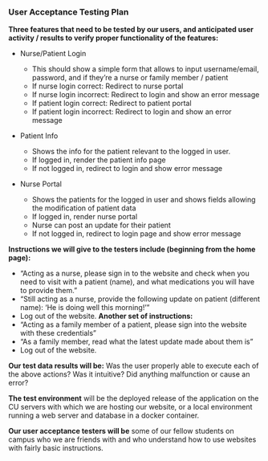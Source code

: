 ### User Acceptance Testing Plan

**Three features that need to be tested by our users, and anticipated user activity / results to verify proper functionality of the features:**

- Nurse/Patient Login
  - This should show a simple form that allows to input username/email, password, and if they’re a nurse or family member / patient
  - If nurse login correct: Redirect to nurse portal
  - If nurse login incorrect: Redirect to login and show an error message
  - If patient login correct: Redirect to patient portal 
  - If patient login incorrect: Redirect to login and show an error message

- Patient Info
  - Shows the info for the patient relevant to the logged in user.
  - If logged in, render the patient info page
  - If not logged in, redirect to login and show error message

- Nurse Portal
  - Shows the patients for the logged in user and shows fields allowing the modification of patient data
  - If logged in, render nurse portal
  - Nurse can post an update for their patient
  - If not logged in, redirect to login page and show error message

**Instructions we will give to the testers include (beginning from the home page):**
- “Acting as a nurse, please sign in to the website and check when you need to visit with a patient (name), and what medications you will have to provide them.”
- “Still acting as a nurse, provide the following update on patient (different name): ‘He is doing well this morning!’”
- Log out of the website.
**Another set of instructions:**
- “Acting as a family member of a patient, please sign into the website with these credentials”
- “As a family member, read what the latest update made about them is”
- Log out of the website.


**Our test data results will be:** Was the user properly able to execute each of the above actions? Was it intuitive? Did anything malfunction or cause an error?

**The test environment** will be the deployed release of the application on the CU servers with which we are hosting our website, or a local environment running a web server and database in a docker container.

**Our user acceptance testers will be** some of our fellow students on campus who we are friends with and who understand how to use websites with fairly basic instructions.

